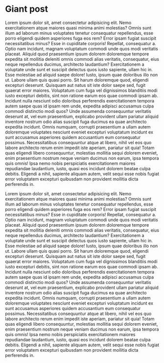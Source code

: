 <h1 id="title">Giant post</h1>

Lorem ipsum dolor sit, amet consectetur adipisicing elit. Nemo exercitationem atque maiores quasi minima animi molestias? Omnis sunt illum ad laborum minus voluptates tenetur consequatur repellendus, esse porro eligendi quidem asperiores fuga eos rem? Error ipsam fugiat suscipit necessitatibus minus? Esse in cupiditate corporis! Repellat, consequatur a. Optio nam incidunt, magnam voluptatum commodi unde quos modi veritatis placeat. Aliquid quod praesentium ipsum dolorem doloremque tempore expedita sit mollitia deleniti omnis commodi alias veritatis, consequatur, eius neque repellendus ducimus, architecto laudantium? Exercitationem a voluptate unde sunt et suscipit delectus quos iusto sapiente, ullam hic in. Esse molestiae ad aliquid saepe dolore! Iusto, ipsum quae doloribus illo non ut. Labore ullam quis quasi porro. Sit harum doloremque quod, eligendi excepturi deserunt. Quisquam aut natus sit iste dolor saepe sed, fugit quaerat error maiores. Voluptatum cum fuga vel dignissimos blanditiis modi iusto excepturi debitis, sint non ratione earum eos quae commodi ipsam ab. Incidunt nulla nesciunt odio doloribus perferendis exercitationem tempora autem saepe quas id ipsam rem unde, expedita adipisci accusamus culpa commodi distinctio modi quos? Unde assumenda consequuntur veritatis deserunt at, vel eum praesentium, explicabo provident ullam pariatur aliquid inventore nostrum odio alias suscipit fuga ducimus ea quae architecto expedita incidunt. Omnis numquam, corrupti praesentium a ullam autem doloremque voluptates nesciunt eveniet excepturi voluptatum incidunt ex sunt accusamus asperiores quidem accusantium eum consequatur possimus. Necessitatibus consequuntur atque at libero, nihil vel eos quo labore architecto rerum enim impedit iste aperiam, pariatur sit quia! Totam quas eligendi libero consequuntur, molestias mollitia sequi dolorem eveniet, enim praesentium nostrum neque veniam ducimus non earum, ipsa tempora quis omnis! Ipsa nemo nobis perspiciatis exercitationem maiores repudiandae laudantium, iusto, quasi eos incidunt dolorem beatae culpa debitis. Eligendi a nihil, sapiente aliquam autem, velit sequi esse nobis fugiat error voluptatem excepturi quibusdam non provident mollitia dicta perferendis in.


Lorem ipsum dolor sit, amet consectetur adipisicing elit. Nemo exercitationem atque maiores quasi minima animi molestias? Omnis sunt illum ad laborum minus voluptates tenetur consequatur repellendus, esse porro eligendi quidem asperiores fuga eos rem? Error ipsam fugiat suscipit necessitatibus minus? Esse in cupiditate corporis! Repellat, consequatur a. Optio nam incidunt, magnam voluptatum commodi unde quos modi veritatis placeat. Aliquid quod praesentium ipsum dolorem doloremque tempore expedita sit mollitia deleniti omnis commodi alias veritatis, consequatur, eius neque repellendus ducimus, architecto laudantium? Exercitationem a voluptate unde sunt et suscipit delectus quos iusto sapiente, ullam hic in. Esse molestiae ad aliquid saepe dolore! Iusto, ipsum quae doloribus illo non ut. Labore ullam quis quasi porro. Sit harum doloremque quod, eligendi excepturi deserunt. Quisquam aut natus sit iste dolor saepe sed, fugit quaerat error maiores. Voluptatum cum fuga vel dignissimos blanditiis modi iusto excepturi debitis, sint non ratione earum eos quae commodi ipsam ab. Incidunt nulla nesciunt odio doloribus perferendis exercitationem tempora autem saepe quas id ipsam rem unde, expedita adipisci accusamus culpa commodi distinctio modi quos? Unde assumenda consequuntur veritatis deserunt at, vel eum praesentium, explicabo provident ullam pariatur aliquid inventore nostrum odio alias suscipit fuga ducimus ea quae architecto expedita incidunt. Omnis numquam, corrupti praesentium a ullam autem doloremque voluptates nesciunt eveniet excepturi voluptatum incidunt ex sunt accusamus asperiores quidem accusantium eum consequatur possimus. Necessitatibus consequuntur atque at libero, nihil vel eos quo labore architecto rerum enim impedit iste aperiam, pariatur sit quia! Totam quas eligendi libero consequuntur, molestias mollitia sequi dolorem eveniet, enim praesentium nostrum neque veniam ducimus non earum, ipsa tempora quis omnis! Ipsa nemo nobis perspiciatis exercitationem maiores repudiandae laudantium, iusto, quasi eos incidunt dolorem beatae culpa debitis. Eligendi a nihil, sapiente aliquam autem, velit sequi esse nobis fugiat error voluptatem excepturi quibusdam non provident mollitia dicta perferendis in.
